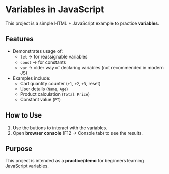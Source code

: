 # Variables in JavaScript

This project is a simple HTML + JavaScript example to practice **variables**.

## Features
- Demonstrates usage of:
  - `let` → for reassignable variables
  - `const` → for constants
  - `var` → older way of declaring variables (not recommended in modern JS)
- Examples include:
  - Cart quantity counter (`+1`, `+2`, `+3`, reset)
  - User details (`Name`, `Age`)
  - Product calculation (`Total Price`)
  - Constant value (`PI`)

## How to Use
1. Use the buttons to interact with the variables.
2. Open **browser console** (F12 → Console tab) to see the results.

## Purpose
This project is intended as a **practice/demo** for beginners learning JavaScript variables.
